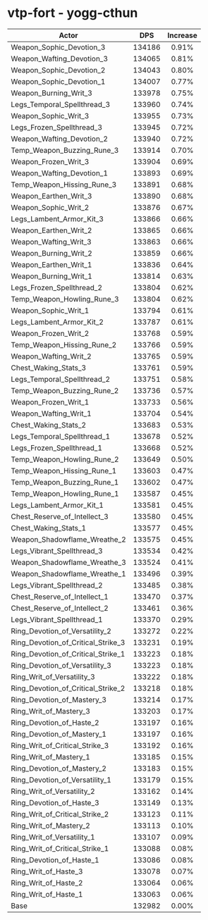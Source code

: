 # vtp-fort - yogg-cthun
| Actor | DPS | Increase |
|---|:---:|:---:|
|Weapon_Sophic_Devotion_3|134186|0.91%|
|Weapon_Wafting_Devotion_3|134065|0.81%|
|Weapon_Sophic_Devotion_2|134043|0.80%|
|Weapon_Sophic_Devotion_1|134007|0.77%|
|Weapon_Burning_Writ_3|133978|0.75%|
|Legs_Temporal_Spellthread_3|133960|0.74%|
|Weapon_Sophic_Writ_3|133955|0.73%|
|Legs_Frozen_Spellthread_3|133945|0.72%|
|Weapon_Wafting_Devotion_2|133940|0.72%|
|Temp_Weapon_Buzzing_Rune_3|133914|0.70%|
|Weapon_Frozen_Writ_3|133904|0.69%|
|Weapon_Wafting_Devotion_1|133893|0.69%|
|Temp_Weapon_Hissing_Rune_3|133891|0.68%|
|Weapon_Earthen_Writ_3|133890|0.68%|
|Weapon_Sophic_Writ_2|133876|0.67%|
|Legs_Lambent_Armor_Kit_3|133866|0.66%|
|Weapon_Earthen_Writ_2|133865|0.66%|
|Weapon_Wafting_Writ_3|133863|0.66%|
|Weapon_Burning_Writ_2|133859|0.66%|
|Weapon_Earthen_Writ_1|133836|0.64%|
|Weapon_Burning_Writ_1|133814|0.63%|
|Legs_Frozen_Spellthread_2|133804|0.62%|
|Temp_Weapon_Howling_Rune_3|133804|0.62%|
|Weapon_Sophic_Writ_1|133794|0.61%|
|Legs_Lambent_Armor_Kit_2|133787|0.61%|
|Weapon_Frozen_Writ_2|133768|0.59%|
|Temp_Weapon_Hissing_Rune_2|133766|0.59%|
|Weapon_Wafting_Writ_2|133765|0.59%|
|Chest_Waking_Stats_3|133761|0.59%|
|Legs_Temporal_Spellthread_2|133751|0.58%|
|Temp_Weapon_Buzzing_Rune_2|133736|0.57%|
|Weapon_Frozen_Writ_1|133733|0.56%|
|Weapon_Wafting_Writ_1|133704|0.54%|
|Chest_Waking_Stats_2|133683|0.53%|
|Legs_Temporal_Spellthread_1|133678|0.52%|
|Legs_Frozen_Spellthread_1|133668|0.52%|
|Temp_Weapon_Howling_Rune_2|133649|0.50%|
|Temp_Weapon_Hissing_Rune_1|133603|0.47%|
|Temp_Weapon_Buzzing_Rune_1|133602|0.47%|
|Temp_Weapon_Howling_Rune_1|133587|0.45%|
|Legs_Lambent_Armor_Kit_1|133581|0.45%|
|Chest_Reserve_of_Intellect_3|133580|0.45%|
|Chest_Waking_Stats_1|133577|0.45%|
|Weapon_Shadowflame_Wreathe_2|133575|0.45%|
|Legs_Vibrant_Spellthread_3|133534|0.42%|
|Weapon_Shadowflame_Wreathe_3|133524|0.41%|
|Weapon_Shadowflame_Wreathe_1|133496|0.39%|
|Legs_Vibrant_Spellthread_2|133485|0.38%|
|Chest_Reserve_of_Intellect_1|133470|0.37%|
|Chest_Reserve_of_Intellect_2|133461|0.36%|
|Legs_Vibrant_Spellthread_1|133370|0.29%|
|Ring_Devotion_of_Versatility_2|133272|0.22%|
|Ring_Devotion_of_Critical_Strike_3|133231|0.19%|
|Ring_Devotion_of_Critical_Strike_1|133223|0.18%|
|Ring_Devotion_of_Versatility_3|133223|0.18%|
|Ring_Writ_of_Versatility_3|133222|0.18%|
|Ring_Devotion_of_Critical_Strike_2|133218|0.18%|
|Ring_Devotion_of_Mastery_3|133214|0.17%|
|Ring_Writ_of_Mastery_3|133203|0.17%|
|Ring_Devotion_of_Haste_2|133197|0.16%|
|Ring_Devotion_of_Mastery_1|133197|0.16%|
|Ring_Writ_of_Critical_Strike_3|133192|0.16%|
|Ring_Writ_of_Mastery_1|133185|0.15%|
|Ring_Devotion_of_Mastery_2|133183|0.15%|
|Ring_Devotion_of_Versatility_1|133179|0.15%|
|Ring_Writ_of_Versatility_2|133162|0.14%|
|Ring_Devotion_of_Haste_3|133149|0.13%|
|Ring_Writ_of_Critical_Strike_2|133123|0.11%|
|Ring_Writ_of_Mastery_2|133113|0.10%|
|Ring_Writ_of_Versatility_1|133107|0.09%|
|Ring_Writ_of_Critical_Strike_1|133088|0.08%|
|Ring_Devotion_of_Haste_1|133086|0.08%|
|Ring_Writ_of_Haste_3|133078|0.07%|
|Ring_Writ_of_Haste_2|133064|0.06%|
|Ring_Writ_of_Haste_1|133063|0.06%|
|Base|132982|0.00%|
